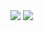 <!-- Linguagens mais usadas -->
<img src="https://github-readme-stats.vercel.app/api/top-langs/?username=lucascostabueno&hide=html&layout=compact&theme=dark" />

<!-- Estatísticas do GitHub -->
<img src="https://github-readme-stats.vercel.app/api?username=lucascostabueno&theme=dark" />

